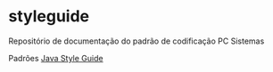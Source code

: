 # styleguide
Repositório de documentação do padrão de codificação PC Sistemas

Padrões [Java Style Guide][java]

[java]: https://pcsistemasbytotvs.github.io/styleguide/javaguide.html
